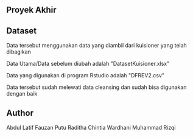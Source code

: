  ## Proyek Akhir
 
 ## Dataset
 Data tersebut menggunakan data yang diambil dari kuisioner yang telah dibagikan
 
 Data Utama/Data sebelum diubah adalah "DatasetKuisioner.xlsx"
 
 Data yang digunakan di program Rstudio adalah "DFREV2.csv"
 
 Data tersebut sudah melewati data cleansing dan sudah bisa digunakan dengan baik
 
 ## Author
 Abdul Latif Fauzan
 Putu Raditha Chintia Wardhani
 Muhammad Rizqi
